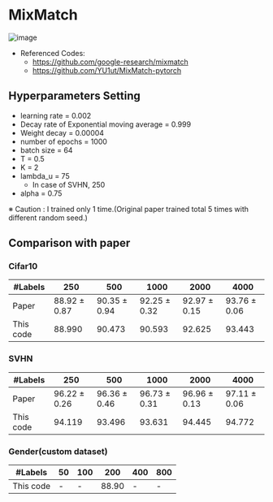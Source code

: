 # MixMatch

![image](https://user-images.githubusercontent.com/17904547/92840923-a869f780-f41c-11ea-848a-22816dede0ae.png)

- Referenced Codes: 
   - https://github.com/google-research/mixmatch
   - https://github.com/YU1ut/MixMatch-pytorch
   


## Hyperparameters Setting

- learning rate = 0.002
- Decay rate of Exponential moving average = 0.999
- Weight decay = 0.00004
- number of epochs = 1000
- batch size = 64
- T = 0.5
- K = 2
- lambda_u = 75
  - In case of SVHN, 250 
- alpha = 0.75

※ Caution : I trained only 1 time.(Original paper trained total 5 times with different random seed.)

## Comparison with paper
### Cifar10

|#Labels|250|500|1000|2000|4000|
|-------|---|---|----|----|----|
|Paper| 88.92 ± 0.87|90.35 ± 0.94|92.25 ± 0.32|92.97 ± 0.15|93.76 ± 0.06|
|This code|88.990|90.473|90.593|92.625|93.443|

### SVHN

|#Labels|250|500|1000|2000|4000|
|-------|---|---|----|----|----|
|Paper| 96.22 ± 0.26|96.36 ± 0.46|96.73 ± 0.31|96.96 ± 0.13|97.11 ± 0.06|
|This code|94.119|93.496|93.631|94.445|94.772|


### Gender(custom dataset)
|#Labels|50|100|200|400|800|
|-------|---|---|----|----|----|
|This code|-|-|88.90|-|-|
